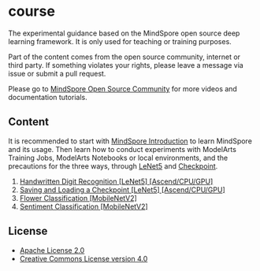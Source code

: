 # course

The experimental guidance based on the MindSpore open source deep learning framework. It is only used for teaching or training purposes.

Part of the content comes from the open source community, internet or third party. If something violates your rights, please leave a message via issue or submit a pull request.

Please go to [MindSpore Open Source Community](https://www.mindspore.cn/) for more videos and documentation tutorials.

## Content

It is recommended to start with [MindSpore Introduction](mindspore) to learn MindSpore and its usage.
Then learn how to conduct experiments with ModelArts Training Jobs, ModelArts Notebooks or local environments,
and the precautions for the three ways, through [LeNet5](lenet5) and [Checkpoint](checkpoint).

1. [Handwritten Digit Recognition [LeNet5] [Ascend/CPU/GPU]](lenet5)
2. [Saving and Loading a Checkpoint [LeNet5] [Ascend/CPU/GPU]](checkpoint)
3. [Flower Classification [MobileNetV2]](fine_tune)
4. [Sentiment Classification [MobileNetV2]](lstm)

## License

- [Apache License 2.0](LICENSE)
- [Creative Commons License version 4.0](LICENSE-CC-BY-4.0)
